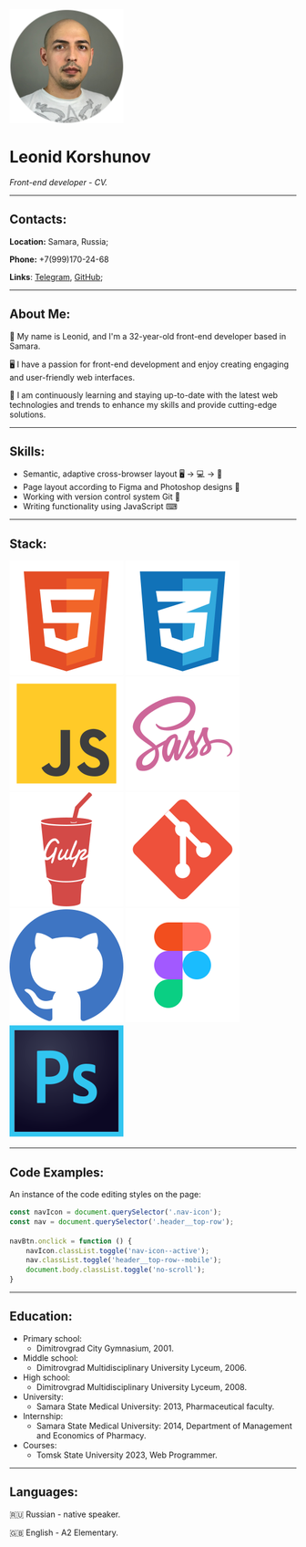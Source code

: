 
![Leonid Korshunov - avatar](./assets/img/avatar.png)

# Leonid Korshunov

_Front-end developer - CV._

---

## Contacts:

**Location:** Samara, Russia;

**Phone:** +7(999)170-24-68

**Links**: [Telegram](https://t.me/leonidkorshunov), [GitHub](https://github.com/UltimatePowerCoder);

---

## About Me:
👋 My name is Leonid, and I'm a 32-year-old front-end developer based in Samara.

🖥 I have a passion for front-end development and enjoy creating engaging and user-friendly web interfaces.

📖 I am continuously learning and staying up-to-date with the latest web technologies and trends to enhance my skills and provide cutting-edge solutions.

---

## Skills:
- Semantic, adaptive cross-browser layout 🖥️ -> 💻 -> 📱
- Page layout according to Figma and Photoshop designs 🎫
- Working with version control system Git 🔄 
- Writing functionality using JavaScript ⌨

---

## Stack:
![HTML5](./assets/svg/html5.svg) ![CSS3](./assets/svg/css3.svg) ![JavaScript](./assets/svg/js.svg) ![SASS](./assets/svg/sass.svg) ![GULP](./assets/svg/gulp.svg) ![Git](./assets/svg/git.svg) ![GitHub](./assets/svg/github.svg) ![Figma](./assets/svg/figma.svg) ![Photoshop](./assets/svg/photoshop.svg)

---

## Code Examples:

An instance of the code editing styles on the page:

```js
const navIcon = document.querySelector('.nav-icon');
const nav = document.querySelector('.header__top-row');

navBtn.onclick = function () {
    navIcon.classList.toggle('nav-icon--active');
    nav.classList.toggle('header__top-row--mobile');
    document.body.classList.toggle('no-scroll');
}   
```

---
## Education:
- Primary school:
    - Dimitrovgrad City Gymnasium, 2001.
- Middle school:
    - Dimitrovgrad Multidisciplinary University Lyceum, 2006. 
- High school: 
    - Dimitrovgrad Multidisciplinary University Lyceum, 2008.
- University:
    - Samara State Medical University: 2013, Pharmaceutical faculty.
- Internship:
    - Samara State Medical University: 2014, Department of Management and Economics of Pharmacy.
- Courses:
    - Tomsk State University 2023, Web Programmer.

---
## Languages:
🇷🇺 Russian - native speaker.

🇬🇧 English - А2 Elementary.

